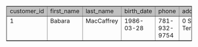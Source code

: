<html>
<head>
<meta http-equiv="Content-Type" content="text/html; charset=utf-8"><title>Data</title>
</head>
<body>
<table border=1>
<tr>
<td bgcolor=silver class='medium'>customer_id</td>
<td bgcolor=silver class='medium'>first_name</td>
<td bgcolor=silver class='medium'>last_name</td>
<td bgcolor=silver class='medium'>birth_date</td>
<td bgcolor=silver class='medium'>phone</td>
<td bgcolor=silver class='medium'>address</td>
<td bgcolor=silver class='medium'>city</td>
<td bgcolor=silver class='medium'>state</td>
<td bgcolor=silver class='medium'>points</td>
</tr>

<tr>
<td class='normal' valign='top'>1</td>
<td class='normal' valign='top'>Babara</td>
<td class='normal' valign='top'>MacCaffrey</td>
<td class='normal' valign='top'>1986-03-28</td>
<td class='normal' valign='top'>781-932-9754</td>
<td class='normal' valign='top'>0 Sage Terrace</td>
<td class='normal' valign='top'>Waltham</td>
<td class='normal' valign='top'>VA</td>
<td class='normal' valign='top'>2273</td>
</tr>
</table>
</body></html>
